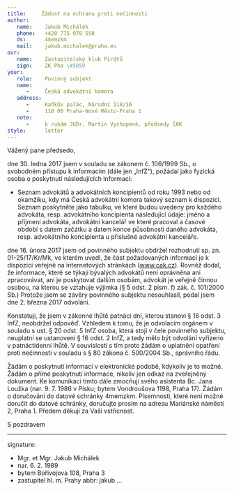```yaml
---
title:     Žádost na ochranu proti nečinnosti
author:
   name:    Jakub Michálek
   phone:   +420 775 978 550
   ds:      4memzkm
   mail:    jakub.michalek@praha.eu
our:
   name:    Zastupitelský klub Pirátů
   sign:    ZK Pha \#5059
your:
   role:    Povinný subjekt
   name:    
      -     Česká advokátní komora
   address:
      -     Kaňkův palác, Národní 118/16
      -     110 00 Praha-Nové Město-Praha 1
   note:
      -     k rukám JUDr. Martin Vychopeně, předsedy ČAK
style:      letter
---
```


Vážený pane předsedo,

dne 30. ledna 2017 jsem v souladu se zákonem č. 106/1999 Sb., o svobodném přístupu k informacím (dále jen „InfZ“), požádal jako fyzická osoba o poskytnutí následujících informací:

* Seznam advokátů a advokátních koncipientů od roku 1993 nebo od okamžiku, kdy má Česká advokátní komora takový seznam k dispozici. Seznam poskytněte jako tabulku, ve které budou uvedeny pro každého advokáta, resp. advokátního koncipienta následující údaje: jméno a příjmení advokáta, advokátní kancelář ve které pracoval a časové období s datem začátku a datem konce působnosti daného advokáta, resp. advokátního koncipienta u příslušné advokátní kanceláře. 

dne 16. února 2017 jsem od povinného subjektu obdržel rozhodnutí sp. zn. 01-25/17/Kr/Mk, ve kterém uvedl, že část požadovaných informací je k dispozici veřejně na internetových stránkách (www.cak.cz). Rovněž dodal, že informace, které se týkají bývalých advokátů není oprávněna ani zpracovávat, ani je poskytovat dalším osobám, advokát je veřejně činnou osobou, na kterou se vztahuje výjimka (§ 5 odst. 2 písm. f) zák. č. 101/2000 Sb.) Protože jsem se závěry povinného subjektu nesouhlasil, podal jsem dne 2. března 2017 odvolání.

Konstatuji, že jsem v zákonné lhůtě patnáci dní, kterou stanoví § 16 odst. 3 InfZ, neobdržel odpověď. Vzhledem k tomu, že je odvolacím orgánem v souladu s ust. § 20 odst. 5 InfZ osoba, která stojí v čele povinného subjektu, neuplatní se ustanovení § 16 odst. 2 InfZ, a tedy mělo být odvolání vyřízeno v patnáctidenní lhůtě. V souvislosti s tím proto žádám o uplatnění opatření proti nečinnosti v souladu s § 80 zákona č. 500/2004 Sb., správního řádu. 

Žádám o poskytnutí informací v elektronické podobě, kdykoliv je to možné. Žádám o přímé poskytnutí informace, nikoliv jen odkaz na zveřejněný dokument. Ke komunikaci tímto dále zmocňuji svého asistenta Bc. Jana Loužka (nar. 9. 7. 1986 v Písku; bytem Vondroušova 1198, Praha 17). Žádám o doručování do datové schránky 4memzkm. Písemnosti, které není možné doručit do datové schránky, doručujte prosím na adresu Mariánské náměstí 2, Praha 1. Předem děkuji za Vaši vstřícnost.

S pozdravem

---
signature: 
  - Mgr. et Mgr. Jakub Michálek
  - nar. 6. 2. 1989
  - bytem Bořivojova 108, Praha 3
  - zastupitel hl. m. Prahy
abbr:       jakub
...
